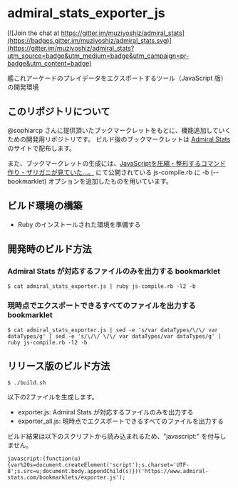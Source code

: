 # admiral_stats_exporter_js

[![Join the chat at https://gitter.im/muziyoshiz/admiral_stats](https://badges.gitter.im/muziyoshiz/admiral_stats.svg)](https://gitter.im/muziyoshiz/admiral_stats?utm_source=badge&utm_medium=badge&utm_campaign=pr-badge&utm_content=badge)

艦これアーケードのプレイデータをエクスポートするツール（JavaScript 版）の開発環境

## このリポジトリについて

@sophiarcp さんに提供頂いたブックマークレットをもとに、機能追加していくための開発用リポジトリです。
ビルド後のブックマークレットは [Admiral Stats](https://www.admiral-stats.com) のサイトで配布します。

また、ブックマークレットの生成には、[JavaScriptを圧縮・整形するコマンド作り - ザリガニが見ていた...。](http://d.hatena.ne.jp/zariganitosh/20140814/making_of_closure_compiler_command "JavaScriptを圧縮・整形するコマンド作り - ザリガニが見ていた...。") にて公開されている
js-compile.rb に -b (--bookmarklet) オプションを追加したものを用いています。

## ビルド環境の構築

- Ruby のインストールされた環境を準備する


## 開発時のビルド方法

### Admiral Stats が対応するファイルのみを出力する bookmarklet

```
$ cat admiral_stats_exporter.js | ruby js-compile.rb -l2 -b
```

### 現時点でエクスポートできるすべてのファイルを出力する bookmarklet

```
$ cat admiral_stats_exporter.js | sed -e 's/var dataTypes/\/\/ var dataTypes/g' | sed -e 's/\/\/ \/\/ var dataTypes/var dataTypes/g' | ruby js-compile.rb -l2 -b
```

## リリース版のビルド方法

```
$ ./build.sh
```

以下の2ファイルを生成します。

- exporter.js: Admiral Stats が対応するファイルのみを出力する 
- exporter_all.js: 現時点でエクスポートできるすべてのファイルを出力する

ビルド結果は以下のスクリプトから読み込まれるため、"javascript:" を付与しません。

```
javascript:(function(u){var%20s=document.createElement('script');s.charset='UTF-8';s.src=u;document.body.appendChild(s)})('https://www.admiral-stats.com/bookmarklets/exporter.js');
```
